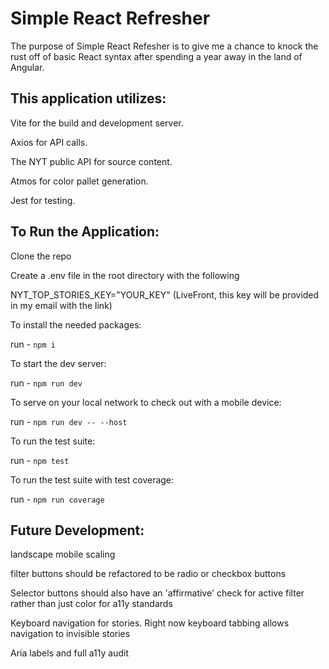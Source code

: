 # Simple React Refresher
The purpose of Simple React Refesher is to give me a chance to knock the rust off of basic React syntax after spending a year away in the land of Angular. 

## This application utilizes: 
Vite for the build and development server.

Axios for API calls.

The NYT public API for source content.

Atmos for color pallet generation.

Jest for testing.


## To Run the Application:
Clone the repo

Create a .env file in the root directory with the following 

NYT_TOP_STORIES_KEY="YOUR_KEY" (LiveFront, this key will be provided in my email with the link)


To install the needed packages:

run - `npm i`

To start the dev server:

run - `npm run dev`

To serve on your local network to check out with a mobile device:

run - `npm run dev -- --host`

To run the test suite:

run - `npm test`

To run the test suite with test coverage:

run - `npm run coverage`


## Future Development:

landscape mobile scaling 

filter buttons should be refactored to be radio or checkbox buttons

Selector buttons should also have an 'affirmative' check for active filter rather than just color for a11y standards  

Keyboard navigation for stories. Right now keyboard tabbing allows navigation to invisible stories

Aria labels and full a11y audit 